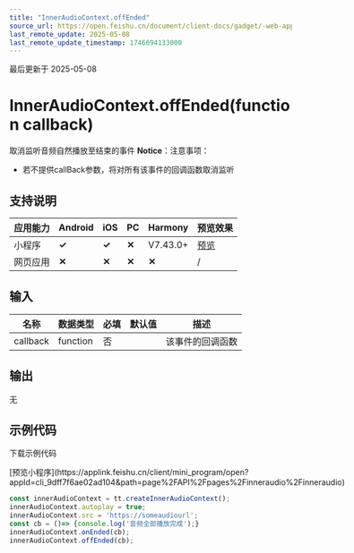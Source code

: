 ```yaml
---
title: "InnerAudioContext.offEnded"
source_url: https://open.feishu.cn/document/client-docs/gadget/-web-app-api/media/audio/inneraudiocontext/offEnded
last_remote_update: 2025-05-08
last_remote_update_timestamp: 1746694133000
---
```

最后更新于 2025-05-08

# InnerAudioContext.offEnded(function callback)

取消监听音频自然播放至结束的事件
**Notice**：注意事项：
- 若不提供callBack参数，将对所有该事件的回调函数取消监听

## 支持说明

应用能力 | Android | iOS | PC | Harmony | 预览效果
--- | --- | --- | --- | --- | ---
小程序 | **✓** | **✓** | **✕** | V7.43.0+ | [预览](https://applink.feishu.cn/client/mini_program/open?appId=cli_9dff7f6ae02ad104&path=page%2FAPI%2Fpages%2Finneraudio%2Finneraudio)
网页应用 | **✕** | **✕** | **✕** | **✕** | /

## 输入

名称 | 数据类型 | 必填 | 默认值 | 描述
--- | --- | --- | --- | ---
callback | function | 否 |  | 该事件的回调函数

## 输出
无

## 示例代码

<md-download-code href="https://open.feishu.cn/document/uYjL24iN/uYDM04iNwQjL2ADN" mobileDisplay="none">下载示例代码</md-download-code>

<div style="display: flex">
          [预览小程序](https://applink.feishu.cn/client/mini_program/open?appId=cli_9dff7f6ae02ad104&path=page%2FAPI%2Fpages%2Finneraudio%2Finneraudio)

</div> 

```js
const innerAudioContext = tt.createInnerAudioContext();
innerAudioContext.autoplay = true;
innerAudioContext.src = 'https://someaudiourl';
const cb = ()=> {console.log('音频全部播放完成');}
innerAudioContext.onEnded(cb);
innerAudioContext.offEnded(cb);
```
